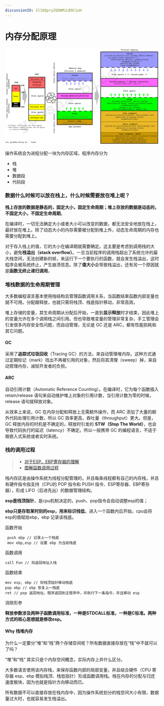 ```yaml
---
discussionID: Sl16QpryZQOWMiLB9C1uH
---
```

# 内存分配原理

![img](./images/virtual-memory.jpg)

操作系统会为进程分配一块为内存区域，程序内存分为
- 栈
- 堆
- 数据段
- 代码段

### 数据什么时候可以放在栈上，什么时候需要放在堆上呢？

**栈上存放的数据是静态的，固定大小，固定生命周期；堆上存放的数据是动态的，不固定大小，不固定生命周期**。

在编译时，一切无法确定大小或者大小可以改变的数据，都无法安全地放在栈上，最好放在堆上。除了动态大小的内存需要被分配到堆上外，动态生命周期的内存也需要分配到堆上。

对于存入栈上的值，它的大小在编译期就需要确定。这主要是考虑到调用栈的大小，避免**栈溢出（stack overflow）**。一旦当前程序的调用栈超出了系统允许的最大栈空间，无法创建新的帧，来运行下一个要执行的函数，就会发生栈溢出，这时程序会被系统终止，产生崩溃信息。除了**值大小**会导致栈溢出，还有另一个原因就是**函数无终止递归调用**。

### 堆栈数据的生命周期管理

大多数编程语言基本使用栈结构去管理函数调用关系，当函数结束函数内部变量也就不可用。分配跟释放，也就只需将栈顶、栈底指针移动，非常高效。

堆上存储的变量，其生命周期从分配后开始，一直到**显示释放**时才结束，因此堆上的变量允许在多个调用栈之间引用。但也导致堆变量的管理非常复杂，手工管理会引发很多内存安全性问题，而自动管理，无论是 GC 还是 ARC，都有性能损耗和其它问题。

#### GC

采用了**追踪式垃圾回收**（Tracing GC）的方法，来自动管理堆内存。这种方式通过定期标记（mark）找出不再被引用的对象，然后将其清理（sweep）掉，来自动管理内存，减轻开发者的负担。

#### ARC

自动引用计数（Automatic Reference Counting）。在编译时，它为每个函数插入 retain/release 语句来自动维护堆上对象的引用计数，当引用计数为零的时候，release 语句就释放对象。

从效率上来说，GC 在内存分配和释放上无需额外操作，而 ARC 添加了大量的额外代码处理引用计数，所以 GC 效率更高，吞吐量（throughput）更大。但是，GC 释放内存的时机是不确定的，释放时引发的 **STW（Stop The World）**，也会导致代码执行的延迟（latency）不确定。所以一般携带 GC 的编程语言，不适于做嵌入式系统或者实时系统。

### 栈的调用过程

> - [对于ESP、EBP寄存器的理解](https://www.cnblogs.com/xiangtingshen/p/11221277.html)
> - [图解函数调用过程](https://mp.weixin.qq.com/s/Od9X-qnQ3WWyZiLIS4uPFg)

栈内存区是由操作系统为线程分配管理的，并且每条线程都有自己的内存栈，并且有硬件指令指支持（CPU的 POP 指令和 PUSH 指令、ESP寄存器、EBP寄存器），形成 LIFO（后进先出）的数据管理结构。

**esp是栈顶指针**，是cpu机制决定的，push、pop指令会自动调整esp的值；

**ebp只是存取某时刻的esp，用来标识栈低**。进入一个函数内后开始，cpu会将esp的值赋给ebp，ebp 记录该栈底。

函数开始

```
 push ebp // 记录上一个栈底
 mov ebp,esp // 设置 ebp 为当前栈底
```

函数调用

```
call Fun // 将返回地址入栈
```

函数结束

```
mov esp, ebp // 将栈顶指针移动栈底
pop ebp // ebp 恢复上一栈底
ret // pop 返回地址，程序返回到主程序中，并执行下一条指令，并且移动 esp
```

消除形参

**释放参数涉及两种子函数调用标准，一种是STDCALL标准，一种是C标准。两种方式的核心思想就是修改esp。**


#### Why 栈堆内存

为什么一定要分“堆”和“栈”两个存储空间呢？所有数据直接存放在“栈”中不就可以了吗？

“堆”和“栈” 其实只是个内存空间概念，实际内存上并什么区分。

大多数语言使用该内存栈，来保存函数内部的局部变量，并且结合硬件（CPU 寄存器 esp、ebp 模拟栈顶、栈低指针）形成函数调用栈。栈在内存的分配与归还速度极快，因为也就是指针方向移动而已。

所有数据不可以直接存放在栈内存中，因为操作系统划分的栈空间大小有限，数据量过大时，也就容易发生栈溢出。